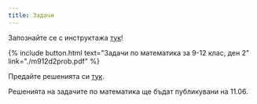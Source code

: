 ```yaml
---
title: Задачи
---
```

Запознайте се с инструктажа [тук](https://burgaschallenge.github.io/%D0%BE%D0%B1%D1%89%D0%B8/2023/06/10/instructions/)!

<!---
{% include button.html text="Задачи по математика за 5 клас" link="./m5probv2.pdf" %}

{% include button.html text="Задачи по математика за 6 клас" link="./m6prob_updated.pdf" %}

{% include button.html text="Задачи по математика за 7-8 клас" link="./m78prob_updated.pdf" %}

{% include button.html text="Задачи по математика за 9-12 клас, ден 1" link="./m912d1prob.pdf" %}

-->

{% include button.html text="Задачи по математика за 9-12 клас, ден 2" link="./m912d2prob.pdf" %}

Предайте решенията си [тук](../submit/).

Решенията на задачите по математика ще бъдат публикувани на 11.06.